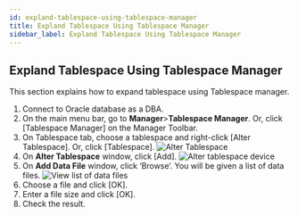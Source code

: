 ```yaml
---
id: expland-tablespace-using-tablespace-manager
title: Expland Tablespace Using Tablespace Manager
sidebar_label: Expland Tablespace Using Tablespace Manager
---
```


## Expland Tablespace Using Tablespace Manager

This section explains how to expand tablespace using Tablespace manager.

1. Connect to Oracle database as a DBA.
2. On the main menu bar, go to **Manager**>**Tablespace Manager**. Or, click [Tablespace Manager] on the Manager Toolbar.
3. On Tablespace tab, choose a tablespace and right-click [Alter Tablespace]. Or, click [Tablespace].
![Alter Tablespace](https://s3.ap-northeast-2.amazonaws.com/sqlgate-manual-content/1B049BE702EF86FBC62FE2E98F86356F.jpg)
4. On **Alter Tablespace** window, click [Add].
![Alter tablespace device](https://s3.ap-northeast-2.amazonaws.com/sqlgate-manual-content/B23289F0FB028FAB5093FA81211C5299.jpg)
5. On **Add Data File** window, click ‘Browse’. You will be given a list of data files.
![View list of data files](https://s3.ap-northeast-2.amazonaws.com/sqlgate-manual-content/F8CBB333A41C5D2E1B5AA22D290E559B.jpg)
6. Choose a file and click [OK].
7. Enter a file size and click [OK].
8. Check the result.
